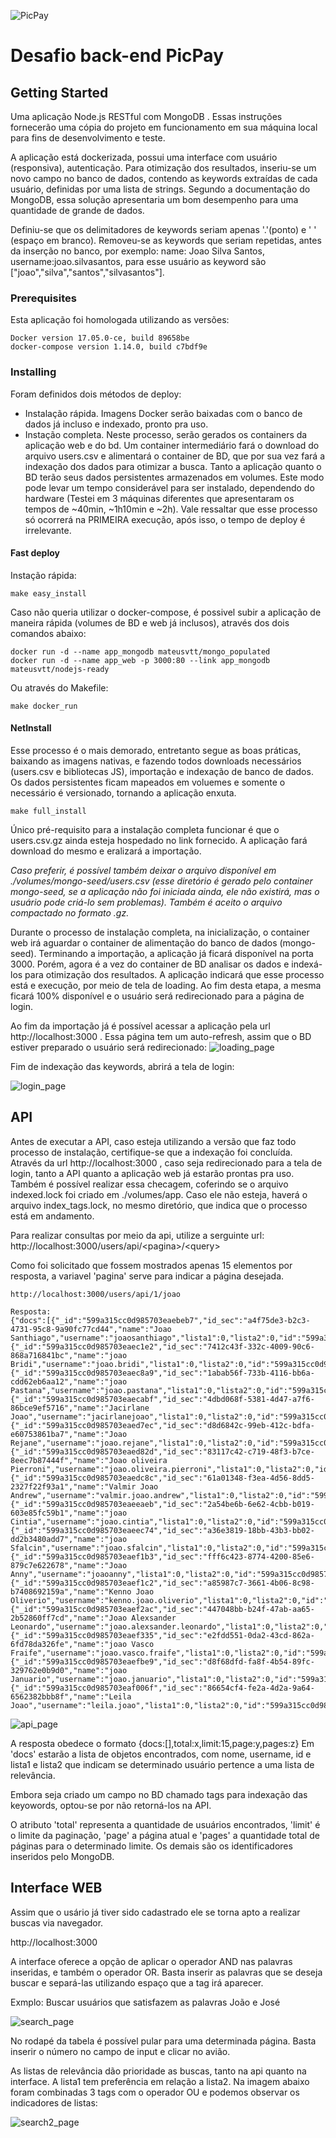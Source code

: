 ![PicPay](https://user-images.githubusercontent.com/1765696/26998603-711fcf30-4d5c-11e7-9281-0d9eb20337ad.png)

# Desafio back-end PicPay

## Getting Started
Uma aplicação Node.js RESTful com MongoDB .
Essas instruções fornecerão uma cópia do projeto em funcionamento em sua máquina local para fins de desenvolvimento e teste.

A aplicação está dockerizada, possui uma interface com usuário (responsiva), autenticação. Para otimização dos resultados, inseriu-se um novo campo no banco de dados, contendo as keywords extraídas de cada usuário, definidas por uma lista de strings. Segundo a documentação do MongoDB, essa solução apresentaria um bom desempenho para uma quantidade de grande de dados.

Definiu-se que os delimitadores de keywords seriam apenas '.'(ponto) e ' ' (espaço em branco). Removeu-se as keywords que seriam repetidas, antes da inserção no banco, por exemplo: name: Joao Silva Santos, username:joao.silvasantos, para esse usuário as keyword são ["joao","silva","santos","silvasantos"].

### Prerequisites
Esta aplicação foi homologada utilizando as versões:
```
Docker version 17.05.0-ce, build 89658be
docker-compose version 1.14.0, build c7bdf9e
```

### Installing

Foram definidos dois métodos de deploy:
   - Instalação rápida. Imagens Docker serão baixadas com o banco de dados já incluso e indexado, pronto pra uso.
   - Instação completa. Neste processo, serão gerados os containers da aplicação web e do bd. Um container intermediário fará o download do arquivo users.csv e alimentará o container de BD, que por sua vez fará a indexação dos dados para otimizar a busca. Tanto a aplicação quanto o BD terão seus dados persistentes armazenados em volumes. Este modo pode levar um tempo considerável para ser instalado, dependendo do hardware (Testei em 3 máquinas diferentes que apresentaram os tempos  de ~40min, ~1h10min e ~2h). Vale ressaltar que esse processo só ocorrerá na PRIMEIRA execução, após isso, o tempo de deploy é irrelevante.

#### Fast deploy

Instação rápida:
```
make easy_install
```

Caso não queria  utilizar o docker-compose, é possivel subir a aplicação de maneira rápida (volumes de BD e web já inclusos), através dos dois comandos abaixo:
```
docker run -d --name app_mongodb mateusvtt/mongo_populated
docker run -d --name app_web -p 3000:80 --link app_mongodb mateusvtt/nodejs-ready
```
Ou através do Makefile:
```
make docker_run
```
#### NetInstall
Esse processo é o mais demorado, entretanto segue as boas práticas, baixando as imagens nativas, e fazendo todos downloads necessários (users.csv e bibliotecas JS), importação e indexação de banco de dados. Os dados persistentes ficam mapeados em voluemes e somente o necessário é versionado, tornando a aplicação enxuta.

```
make full_install
```
Único pré-requisito para a instalação completa funcionar é que o users.csv.gz ainda esteja hospedado no link fornecido. A aplicação fará download do mesmo e eralizará a importação.

*Caso preferir, é possível também deixar o arquivo disponível em ./volumes/mongo-seed/users.csv (esse diretório é gerado pelo container mongo-seed, se a aplicação não foi iniciada ainda, ele não existirá, mas o usuário pode criá-lo sem problemas). Também é aceito o arquivo compactado no formato .gz.*

Durante o processo de instalação completa, na inicialização, o container web irá aguardar o container de alimentação do banco de dados (mongo-seed). Terminando a importação, a aplicação já ficará disponível na porta 3000. Porém, agora é a vez do container de BD analisar os dados e indexá-los para otimização dos resultados. A aplicação indicará que esse processo está e execução, por meio de tela de loading. Ao fim desta etapa, a mesma ficará 100% disponível e o usuário será redirecionado para a página de login.

Ao fim da importação já é possível acessar a aplicação pela url http://localhost:3000 . Essa página tem um auto-refresh, assim que o BD estiver preparado o usuário será redirecionado:
![loading_page](https://image.ibb.co/m8FVu5/Screenshot_from_2017_08_21_00_22_14.png)

Fim de indexação das keywords, abrirá a tela de login:

![login_page](https://image.ibb.co/mAZOE5/Screenshot_from_2017_08_21_00_15_14.png)

## API

Antes de executar a API, caso esteja utilizando a versão que faz todo processo de instalação, certifique-se que a indexação foi concluída. Através  da url http://localhost:3000 , caso seja redirecionado para a tela de login, tanto a API quanto a aplicação web já estarão prontas pra uso. Também é possível realizar essa checagem, coferindo se o arquivo indexed.lock foi criado em ./volumes/app. Caso ele não esteja, haverá o arquivo index_tags.lock, no mesmo diretório, que indica que o processo está em andamento.

Para realizar consultas por meio da api, utilize a serguinte url: http://localhost:3000/users/api/\<pagina\>/\<query\>

Como foi solicitado que fossem mostrados apenas 15 elementos por resposta, a variavel 'pagina' serve para indicar a página desejada.
```
http://localhost:3000/users/api/1/joao

Resposta:
{"docs":[{"_id":"599a315cc0d985703eaebeb7","id_sec":"a4f75de3-b2c3-4731-95c8-9a90fc77cd44","name":"Joao Santhiago","username":"joaosanthiago","lista1":0,"lista2":0,"id":"599a315cc0d985703eaebeb7"},{"_id":"599a315cc0d985703eaec1e2","id_sec":"7412c43f-332c-4009-90c6-868a716841bc","name":"joao Bridi","username":"joao.bridi","lista1":0,"lista2":0,"id":"599a315cc0d985703eaec1e2"},{"_id":"599a315cc0d985703eaec8a9","id_sec":"1abab56f-733b-4116-bb6a-cdd62eb6aa12","name":"joao Pastana","username":"joao.pastana","lista1":0,"lista2":0,"id":"599a315cc0d985703eaec8a9"},{"_id":"599a315cc0d985703eaecabf","id_sec":"4dbd068f-5381-4d47-a7f6-86bce9ef5716","name":"Jacirlane Joao","username":"jacirlanejoao","lista1":0,"lista2":0,"id":"599a315cc0d985703eaecabf"},{"_id":"599a315cc0d985703eaed7ec","id_sec":"d8d6842c-99eb-412c-bdfa-e60753861ba7","name":"Joao Rejane","username":"joao.rejane","lista1":0,"lista2":0,"id":"599a315cc0d985703eaed7ec"},{"_id":"599a315cc0d985703eaed82d","id_sec":"83117c42-c719-48f3-b7ce-8eec7b87444f","name":"Joao oliveira Pierroni","username":"joao.oliveira.pierroni","lista1":0,"lista2":0,"id":"599a315cc0d985703eaed82d"},{"_id":"599a315cc0d985703eaedc8c","id_sec":"61a01348-f3ea-4d56-8dd5-2327f22f93a1","name":"Valmir Joao Andrew","username":"valmir.joao.andrew","lista1":0,"lista2":0,"id":"599a315cc0d985703eaedc8c"},{"_id":"599a315cc0d985703eaeeaeb","id_sec":"2a54be6b-6e62-4cbb-b019-603e85fc59b1","name":"joao Cintia","username":"joao.cintia","lista1":0,"lista2":0,"id":"599a315cc0d985703eaeeaeb"},{"_id":"599a315cc0d985703eaeec74","id_sec":"a36e3819-18bb-43b3-bb02-dd2b3480add7","name":"joao Sfalcin","username":"joao.sfalcin","lista1":0,"lista2":0,"id":"599a315cc0d985703eaeec74"},{"_id":"599a315cc0d985703eaef1b3","id_sec":"fff6c423-8774-4200-85e6-879c7e622678","name":"Joao Anny","username":"joaoanny","lista1":0,"lista2":0,"id":"599a315cc0d985703eaef1b3"},{"_id":"599a315cc0d985703eaef1c2","id_sec":"a85987c7-3661-4b06-8c98-b7408692159a","name":"Kenno Joao Oliverio","username":"kenno.joao.oliverio","lista1":0,"lista2":0,"id":"599a315cc0d985703eaef1c2"},{"_id":"599a315cc0d985703eaef2ac","id_sec":"447048bb-b24f-47ab-aa65-2b52860ff7cd","name":"Joao Alexsander Leonardo","username":"joao.alexsander.leonardo","lista1":0,"lista2":0,"id":"599a315cc0d985703eaef2ac"},{"_id":"599a315cc0d985703eaef335","id_sec":"e2fdd551-0da2-43cd-862a-6fd78da326fe","name":"joao Vasco Fraife","username":"joao.vasco.fraife","lista1":0,"lista2":0,"id":"599a315cc0d985703eaef335"},{"_id":"599a315cc0d985703eaefbe9","id_sec":"d8f68dfd-fa8f-4b54-89fc-329762e0b9d0","name":"joao Januario","username":"joao.januario","lista1":0,"lista2":0,"id":"599a315cc0d985703eaefbe9"},{"_id":"599a315cc0d985703eaf006f","id_sec":"86654cf4-fe2a-4d2a-9a64-6562382bbb8f","name":"Leila Joao","username":"leila.joao","lista1":0,"lista2":0,"id":"599a315cc0d985703eaf006f"}],"total":8169,"limit":15,"page":1,"pages":545}

```
![api_page](https://image.ibb.co/b9UZMk/Screenshot_from_2017_08_21_00_18_03.png)


A resposta obedece o formato {docs:[],total:x,limit:15,page:y,pages:z}
Em 'docs' estarão a lista de objetos encontrados, com nome, username, id e lista1 e lista2 que indicam se determinado usuário pertence a uma lista de relevância.

Embora seja criado um campo no BD chamado tags para indexação das keyowords, optou-se por não retorná-los na API.

O atributo 'total' representa a quantidade de usuários encontrados, 'limit' é o limite da paginação, 'page' a página atual e 'pages' a quantidade total de páginas para o determinado limite. Os demais são os identificadores inseridos pelo MongoDB.

## Interface WEB
Assim que o usário já tiver sido cadastrado ele se torna apto a realizar buscas via navegador.

http://localhost:3000

A interface oferece a opção de aplicar o operador AND nas palavras inseridas, e também o operador OR.
Basta inserir as palavras que se deseja buscar e separá-las utilizando espaço que a tag irá aparecer.

Exmplo: Buscar usuários que satisfazem as palavras João e José

![search_page](https://image.ibb.co/fGkGj5/Screenshot_from_2017_08_20_21_31_45.png)

No rodapé da tabela é possível pular para uma determinada página. Basta inserir o número no campo de input e clicar no avião.

As listas de relevância dão prioridade as buscas, tanto na api quanto na interface. A lista1 tem preferência em relação a lista2. Na imagem abaixo foram combinadas 3 tags com o operador OU e podemos observar os indicadores de listas:

![search2_page](https://image.ibb.co/c1G3E5/Screenshot_from_2017_08_21_00_19_12.png)
